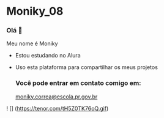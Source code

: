 # Moniky_08
### Olá 🌸
Meu nome é Moniky
* Estou estudando no Alura
* Uso esta plataforma para compartilhar os meus projetos

  ### Você pode entrar em contato comigo em:
    moniky.correa@escola.pr.gov.br



! [] (https://tenor.com/tH5Z0TK76oQ.gif) 



